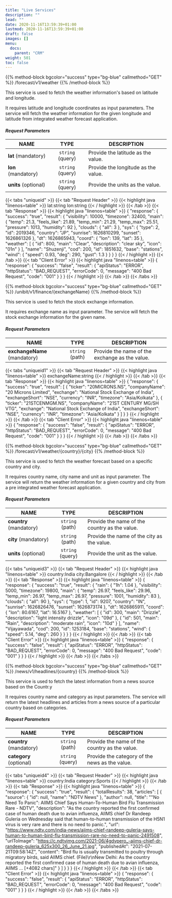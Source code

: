 ```yaml
---
title: "Live Services"
description: ""
lead: ""
date: 2020-11-16T13:59:39+01:00
lastmod: 2020-11-16T13:59:39+01:00
draft: false
images: []
menu:
  docs:
    parent: "CRM"
weight: 501
toc: false
---
```


{{% method-block bgcolor="success" type="bg-blue" callmethod="GET" %}}
  /forecast/v1/weather
{{% /method-block %}}

This service is used to fetch the weather information's based on latitude and longitude.

It requires latitude and longitude coordinates as input parameters. The service will fetch the weather information for the given longitude and latitude from integrated weather forecast application.

<section>

#### *Request Parameters*
| NAME        | TYPE          | DESCRIPTION  |
| ------------- |:-------------:| ----- |
| **lat** (mandatory)    | ``string`` (query) | Provide the latitude as the value. |
| **lon** (mandatory)    | ``string`` (query)      |   Provide the longitude as the value. |
| **units** (optional) | ``string`` (query)      |    Provide the units as the value. |

{{< tabs "uniqueid" >}}
{{< tab "Request Header" >}}
{{< highlight java "linenos=table" >}}
lat:string
lon:string
{{< / highlight >}}
{{< /tab >}}
{{< tab "Response" >}}
{{< highlight java "linenos=table" >}}
{
  "response": {
    "success": "true",
    "result": {
      "visibility": 10000,
      "timezone": 32400,
      "main": {
        "temp": 21.3,
        "feels_like": 21.89,
        "temp_min": 21.29,
        "temp_max": 25.51,
        "pressure": 1013,
        "humidity": 92
      },
      "clouds": {
        "all": 3
      },
      "sys": {
        "type": 2,
        "id": 2019346,
        "country": "JP",
        "sunrise": 1626810299,
        "sunset": 1626861326
      },
      "dt": 1626865943,
      "coord": {
        "lon": 139,
        "lat": 35
      },
      "weather": [
        {
          "id": 800,
          "main": "Clear",
          "description": "clear sky",
          "icon": "01n"
        }
      ],
      "name": "Shuzenji",
      "cod": 200,
      "id": 1851632,
      "base": "stations",
      "wind": {
        "speed": 0.93,
        "deg": 290,
        "gust": 1.3
      }
    }
  }
}
{{< / highlight >}}
{{< /tab >}}
{{< tab "Client Error" >}}
{{< highlight java "linenos=table" >}}
{
  "response": {
    "success": "false",
    "result": {
      "apiStatus": "ERROR",
      "httpStatus": "BAD_REQUEST",
      "errorCode": 0,
      "message": "400 Bad Request",
      "code": "001"
    }
  }
}
{{< / highlight >}}
{{< /tab >}}
{{< /tabs >}}
</section>

{{% method-block bgcolor="success" type="bg-blue" callmethod="GET" %}}
/unibit/v1/finance/{exchangeName}
{{% /method-block %}}

This service is used to fetch the stock exchange information.

It requires exchange name as input parameter. The service will fetch the stock exchange information for the given name.

<section>

#### *Request Parameters*
| NAME        | TYPE          | DESCRIPTION  |
| ------------- |:-------------:| ----- |
| **exchangeName** (mandatory)    | ``string`` (path) | Provide the name of the exchange as the value. |

{{< tabs "uniqueid1" >}}
{{< tab "Request Header" >}}
{{< highlight java "linenos=table" >}}
exchangeName:string
{{< / highlight >}}
{{< /tab >}}
{{< tab "Response" >}}
{{< highlight java "linenos=table" >}}
{
  "response": {
    "success": "true",
    "result": [
      {
        "ticker": "20MICRONS.NS",
        "companyName": "20 Microns Limited",
        "exchange": "National Stock Exchange of India",
        "exchangeShort": "NSE",
        "currency": "INR",
        "timezone": "Asia/Kolkata"
      },
      {
        "ticker": "21STCENMGM.NS",
        "companyName": "21ST CENTURY MG/SH VTG",
        "exchange": "National Stock Exchange of India",
        "exchangeShort": "NSE",
        "currency": "INR",
        "timezone": "Asia/Kolkata"
      }
    ]
  }
}
{{< / highlight >}}
{{< /tab >}}
{{< tab "Client Error" >}}
{{< highlight java "linenos=table" >}}
{
  "response": {
    "success": "false",
    "result": {
      "apiStatus": "ERROR",
      "httpStatus": "BAD_REQUEST",
      "errorCode": 0,
      "message": "400 Bad Request",
      "code": "001"
    }
  }
}
{{< / highlight >}}
{{< /tab >}}
{{< /tabs >}}
</section>

{{% method-block bgcolor="success" type="bg-blue" callmethod="GET" %}}
/forecast/v1/weather/{country}/{city}
{{% /method-block %}}

This service is used to fetch the weather forecast based on a specific country and city.

It requires country name, city name and unit as input parameter. The service will return the weather information for a given country and city from a pre integrated weather forecast application.

<section>

#### *Request Parameters*
| NAME        | TYPE          | DESCRIPTION  |
| ------------- |:-------------:| ----- |
| **country** (mandatory)    | ``string`` (path) | Provide the name of the country as the value. |
| **city** (mandatory)    | ``string`` (path) | Provide the name of the city as the value. |
| **units** (optional)    | ``string`` (query) | Provide the unit as the value. |

{{< tabs "uniqueid3" >}}
{{< tab "Request Header" >}}
{{< highlight java "linenos=table" >}}
country:India
city:Bangalore
{{< / highlight >}}
{{< /tab >}}
{{< tab "Response" >}}
{{< highlight java "linenos=table" >}}
{
  "response": {
    "success": "true",
    "result": {
      "rain": {
        "1h": 1.04
      },
      "visibility": 5000,
      "timezone": 19800,
      "main": {
        "temp": 26.97,
        "feels_like": 29.96,
        "temp_min": 26.97,
        "temp_max": 26.97,
        "pressure": 1001,
        "humidity": 83
      },
      "clouds": {
        "all": 90
      },
      "sys": {
        "type": 1,
        "id": 9207,
        "country": "IN",
        "sunrise": 1626826476,
        "sunset": 1626873174
      },
      "dt": 1626865911,
      "coord": {
        "lon": 80.6167,
        "lat": 16.5167
      },
      "weather": [
        {
          "id": 300,
          "main": "Drizzle",
          "description": "light intensity drizzle",
          "icon": "09d"
        },
        {
          "id": 501,
          "main": "Rain",
          "description": "moderate rain",
          "icon": "10d"
        }
      ],
      "name": "Vijayawada",
      "cod": 200,
      "id": 1253184,
      "base": "stations",
      "wind": {
        "speed": 5.14,
        "deg": 260
      }
    }
  }
}
{{< / highlight >}}
{{< /tab >}}
{{< tab "Client Error" >}}
{{< highlight java "linenos=table" >}}
{
  "response": {
    "success": "false",
    "result": {
      "apiStatus": "ERROR",
      "httpStatus": "BAD_REQUEST",
      "errorCode": 0,
      "message": "400 Bad Request",
      "code": "001"
    }
  }
}
{{< / highlight >}}
{{< /tab >}}
{{< /tabs >}}
</section>

{{% method-block bgcolor="success" type="bg-blue" callmethod="GET" %}}
/news/v1/headlines/{country}
{{% /method-block %}}

This service is used to fetch the latest information from a news source based on the Countr.y

It requires country name and category as input parameters. The service will return the latest headlines and articles from a news source of a particular country based on categories.

<section>

#### *Request Parameters*
| NAME        | TYPE          | DESCRIPTION  |
| ------------- |:-------------:| ----- |
| **country** (mandatory)    | ``string`` (path) | Provide the name of the country as the value. |
| **category** (optional)    | ``string`` (query) | Provide the category of the news as the value. |

{{< tabs "uniqueid4" >}}
{{< tab "Request Header" >}}
{{< highlight java "linenos=table" >}}
country:India
category:Sports
{{< / highlight >}}
{{< /tab >}}
{{< tab "Response" >}}
{{< highlight java "linenos=table" >}}
{
  "response": {
    "success": "true",
    "result": {
      "totalResults": 38,
      "articles": [
        {
          "source": {
            "id": null,
            "name": "NDTV News"
          },
          "author": null,
          "title": "\"No Need To Panic\": AIIMS Chief Says Human-To-Human Bird Flu Transmission Rare - NDTV",
          "description": "As the country reported the first confirmed case of human death due to avian influenza, AIIMS chief Dr Randeep Guleria on Wednesday said that human-to-human transmission of the H5N1 virus is very rare and there is no need to panic.",
          "url": "https://www.ndtv.com/india-news/aiims-chief-randeep-guleria-says-human-to-human-bird-flu-transmission-rare-no-need-to-panic-2491508",
          "urlToImage": "https://c.ndtvimg.com/2021-06/4gdvpero_-aiims-chief-dr-randeep-guleria_625x300_26_June_21.jpg",
          "publishedAt": "2021-07-21T09:58:14Z",
          "content": "Bird flu is usually transmitted to poultry through migratory birds, said AIIMS chief. (File)\r\nNew Delhi: As the country reported the first confirmed case of human death due to avian influenza, AIIMS … [+4082 chars]"
        }
      ]
    }
  }
}
{{< / highlight >}}
{{< /tab >}}
{{< tab "Client Error" >}}
{{< highlight java "linenos=table" >}}
{
  "response": {
    "success": "false",
    "result": {
      "apiStatus": "ERROR",
      "httpStatus": "BAD_REQUEST",
      "errorCode": 0,
      "message": "400 Bad Request",
      "code": "001"
    }
  }
}
{{< / highlight >}}
{{< /tab >}}
{{< /tabs >}}
</section>
